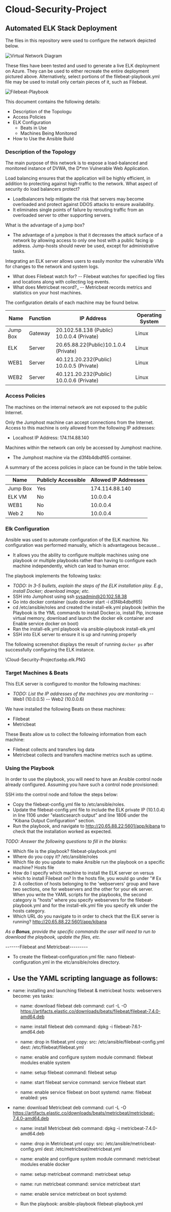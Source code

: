 # Cloud-Security-Project
## Automated ELK Stack Deployment

The files in this repository were used to configure the network depicted below.

![Virtual Network Diagram](Diagrams/AzureDiagram.drawio.png)

These files have been tested and used to generate a live ELK deployment on Azure. They can be used to either recreate the entire deployment pictured above. Alternatively, select portions of the filebeat-playbook.yml file may be used to install only certain pieces of it, such as Filebeat.

![Filebeat-Playbook](Ansible/filebeat-playbook.yml)

This document contains the following details:
- Description of the Topologu
- Access Policies
- ELK Configuration
  - Beats in Use
  - Machines Being Monitored
- How to Use the Ansible Build

### Description of the Topology

The main purpose of this network is to expose a load-balanced and monitored instance of DVWA, the D*mn Vulnerable Web Application.

Load balancing ensures that the application will be highly efficient, in addition to protecting against high-traffic to the network.
What aspect of security do load balancers protect? 
- Loadbalancers help mitigate the risk that servers may become overloaded and protect against DDOS attacks to ensure availability. 
- It eliminates single points of failure by rerouting traffic from an overloaded server to other supporting servers.

What is the advantage of a jump box?
- The advantage of a jumpbox is that it decreases the attack surface of a network by allowing access to only one host with a public facing ip address. Jump-hosts should never be used, except for administrative tasks. 

Integrating an ELK server allows users to easily monitor the vulnerable VMs for changes to the network and system logs.
- What does Filebeat watch for? 
-- Filebeat watches for specified log files and locations along with collecting log events. 
- What does Metricbeat record?_
-- Metricbeat records metrics and statistics on your host machines. 

The configuration details of each machine may be found below.

| Name     | Function | IP Address | Operating System |
|----------|----------|------------|------------------|
| Jump Box | Gateway  |20.102.58.138 (Public) 10.0.0.4 (Private)| Linux |
| ELK   | Server | 20.65.88.22(Public)10.1.0.4 (Private)| Linux 
| WEB1  |  Server  |40.121.20.232(Public) 10.0.0.5 (Private)|Linux |
|WEB2 |Server|40.121.20.232(Public) 10.0.0.6 (Private)| Linux |

### Access Policies

The machines on the internal network are not exposed to the public Internet. 

Only the Jumphost machine can accept connections from the Internet. Access to this machine is only allowed from the following IP addresses:
- Localhost IP Address: 174.114.88.140

Machines within the network can only be accessed by Jumphost machine.
- The Jumphost machine via the d3f4b4dbdf65 container. 

A summary of the access policies in place can be found in the table below.

| Name     | Publicly Accessible | Allowed IP Addresses |
|----------|---------------------|----------------------|
| Jump Box | Yes |  174.114.88.140    |
|    ELK VM      | No  | 10.0.0.4 |
|  WEB1        |No|  10.0.0.4   | 
| Web 2| No| 10.0.0.4

### Elk Configuration

Ansible was used to automate configuration of the ELK machine. No configuration was performed manually, which is advantageous because...
- It allows you the ability to configure multiple machines using one playbook or multiple playbooks rather than having to configure each machine independently, which can lead to human error. 

The playbook implements the following tasks:
- _TODO: In 3-5 bullets, explain the steps of the ELK installation play. E.g., install Docker; download image; etc._
- SSH into Jumphost using ssh sysadmin@20.102.58.38
- Go into docker container (sudo docker start -i d3f4b4dbdf65)
- cd /etc/ansible/roles and created the install-elk.yml playbook (within the Playbook is the YML commands to install Docker.io, install Pip, increase virtual memory, download and launch the docker elk container and Enable service docker on boot)
- Ran the install-elk.yml playbook via ansible-playbook install-elk.yml
- SSH into ELK server to ensure it is up and running properly

The following screenshot displays the result of running `docker ps` after successfully configuring the ELK instance.

\Cloud-Security-Project\sebp.elk.PNG 

### Target Machines & Beats
This ELK server is configured to monitor the following machines:
- _TODO: List the IP addresses of the machines you are monitoring_
-- Web1 (10.0.0.5)
-- Web2 (10.0.0.6)

We have installed the following Beats on these machines:
- Filebeat
- Metricbeat

These Beats allow us to collect the following information from each machine:
- Filebeat collects and transfers log data
- Metricbeat collects and transfers machine metrics such as uptime. 

### Using the Playbook
In order to use the playbook, you will need to have an Ansible control node already configured. Assuming you have such a control node provisioned: 

SSH into the control node and follow the steps below:
- Copy the  filebeat-config.yml file to /etc/ansible/roles.
- Update the filebeat-config.yml file to include the ELK private IP (10.1.0.4) in line 1106 under "elasticsearch output" and line 1806 under the "Kibana Output Configuration" section. 
- Run the playbook, and navigate to http://20.65.88.22:5601/app/kibana to check that the installation worked as expected.

_TODO: Answer the following questions to fill in the blanks:_
- Which file is the playbook? filebeat-playbook.yml 
- Where do you copy it? /etc/ansible/roles
- Which file do you update to make Ansible run the playbook on a specific machine? Hosts file
- How do I specify which machine to install the ELK server on versus which to install Filebeat on? In the hosts file, you would go under "# Ex 2: A collection of hosts belonging to the 'webservers' group and have two sections, one for webservers and the other for your elk server. When you write the YAML scripts for the playbooks, the second category is "hosts" where you specify webservers for the filebeat-playbook.yml and for the install-elk.yml file you specify elk under the hosts category.
- Which URL do you navigate to in order to check that the ELK server is running? http://20.65.88.22:5601/app/kibana 

_As a **Bonus**, provide the specific commands the user will need to run to download the playbook, update the files, etc._

  -------Filebeat and Metricbeat---------

- To create the filebeat-configuration.yml file: nano filebeat-configuration.yml in the etc/ansible/roles directory. 

- Use the YAML scripting language as follows:
  ---
- name: installing and launching filebeat & metricbeat
  hosts: webservers
  become: yes
  tasks:

  - name: download filebeat deb
    command: curl -L -O https://artifacts.elastic.co/downloads/beats/filebeat/filebeat-7.4.0-amd64.deb

  - name: install filebeat deb
    command: dpkg -i filebeat-7.6.1-amd64.deb

  - name: drop in filebeat.yml
    copy:
      src: /etc/ansible/filebeat-config.yml
      dest: /etc/filebeat/filebeat.yml

  - name: enable and configure system module
    command: filebeat modules enable system

  - name: setup filebeat
    command: filebeat setup

  - name: start filebeat service
    command: service filebeat start

  - name: enable service filebeat on boot
    systemd:
      name: filebeat
      enabled: yes

- name: download Metricbeat deb
    command: curl -L -O https://artifacts.elastic.co/downloads/beats/metricbeat/metricbeat-7.4.0-amd64.deb

  - name: install Metricbeat deb
    command: dpkg -i metricbeat-7.4.0-amd64.deb

  - name: drop in Metricbeat.yml
    copy:
      src: /etc/ansible/metricbeat-config.yml
      dest: /etc/metricbeat/metricbeat.yml

  - name: enable and configure system module
    command: metricbeat modules enable docker

  - name: setup metricbeat
    command: metricbeat setup

  - name: run metricbeat
    command: service metricbeat start

  - name: enable service metricbeat on boot
    systemd:
   
   - Run the playbook: ansible-playbook filebeat-playbook.yml
